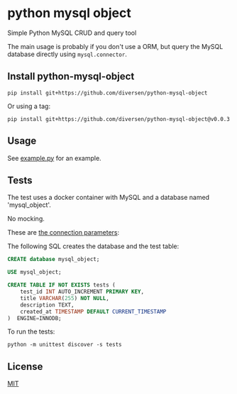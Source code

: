 # python mysql object

Simple Python MySQL CRUD and query tool

The main usage is probably if you don't use a ORM, but query the MySQL database directly using `mysql.connector`.

## Install python-mysql-object

    pip install git+https://github.com/diversen/python-mysql-object

Or using a tag:

    pip install git+https://github.com/diversen/python-mysql-object@v0.0.3


## Usage

See [example.py](example.py) for an example.

## Tests

The test uses a docker container with MySQL and a database named 'mysql_object'.

No mocking.

These are [the connection parameters](tests/settings.py):

The following SQL creates the database and the test table:

```sql
CREATE database mysql_object;

USE mysql_object;

CREATE TABLE IF NOT EXISTS tests (
    test_id INT AUTO_INCREMENT PRIMARY KEY,
    title VARCHAR(255) NOT NULL,
    description TEXT,
    created_at TIMESTAMP DEFAULT CURRENT_TIMESTAMP
)  ENGINE=INNODB;
```


To run the tests:

    python -m unittest discover -s tests
    

## License

[MIT](LICENSE)
